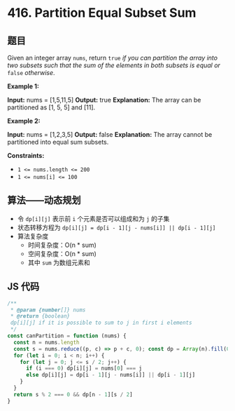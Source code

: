 # 416. Partition Equal Subset Sum

## 题目

Given an integer array `nums`, return `true` _if you can partition the array into two subsets such that the sum of the elements in both subsets is equal or_ `false` _otherwise_.

**Example 1:**

**Input:** nums = \[1,5,11,5\]
**Output:** true
**Explanation:** The array can be partitioned as \[1, 5, 5\] and \[11\].

**Example 2:**

**Input:** nums = \[1,2,3,5\]
**Output:** false
**Explanation:** The array cannot be partitioned into equal sum subsets.

**Constraints:**

- `1 <= nums.length <= 200`
- `1 <= nums[i] <= 100`

## 算法——动态规划

- 令 `dp[i][j]` 表示前 `i` 个元素是否可以组成和为 `j` 的子集
- 状态转移方程为 `dp[i][j] = dp[i - 1][j - nums[i]] || dp[i - 1][j]`
- 算法复杂度
    - 时间复杂度：O(n * sum)
    - 空间复杂度：O(n * sum)
    - 其中 `sum` 为数组元素和

## JS 代码

```js
/**
 * @param {number[]} nums
 * @return {boolean}
 dp[i][j] if it is possible to sum to j in first i elements
 */
const canPartition = function (nums) {
  const n = nums.length
  const s = nums.reduce((p, c) => p + c, 0); const dp = Array(n).fill(0).map(() => [])
  for (let i = 0; i < n; i++) {
    for (let j = 0; j <= s / 2; j++) {
      if (i === 0) dp[i][j] = nums[0] === j
      else dp[i][j] = dp[i - 1][j - nums[i]] || dp[i - 1][j]
    }
  }
  return s % 2 === 0 && dp[n - 1][s / 2]
}

```

